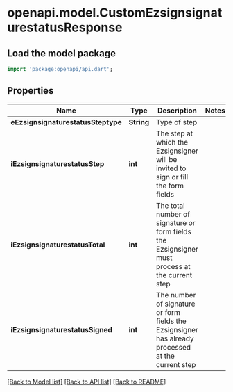 # openapi.model.CustomEzsignsignaturestatusResponse

## Load the model package
```dart
import 'package:openapi/api.dart';
```

## Properties
Name | Type | Description | Notes
------------ | ------------- | ------------- | -------------
**eEzsignsignaturestatusSteptype** | **String** | Type of step | 
**iEzsignsignaturestatusStep** | **int** | The step at which the Ezsignsigner will be invited to sign or fill the form fields | 
**iEzsignsignaturestatusTotal** | **int** | The total number of signature or form fields the Ezsignsigner must process at the current step | 
**iEzsignsignaturestatusSigned** | **int** | The number of signature or form fields the Ezsignsigner has already processed at the current step | 

[[Back to Model list]](../README.md#documentation-for-models) [[Back to API list]](../README.md#documentation-for-api-endpoints) [[Back to README]](../README.md)


